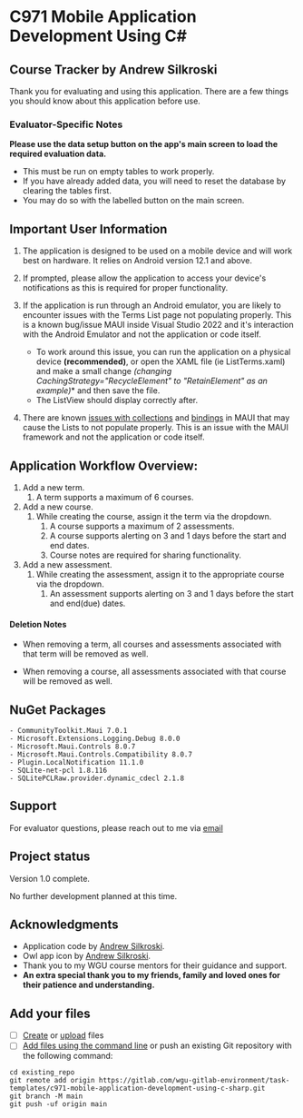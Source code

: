 # C971 Mobile Application Development Using C#

## Course Tracker by Andrew Silkroski

Thank you for evaluating and using this application. There are a few things you should know about this application before use.

### Evaluator-Specific Notes
**Please use the data setup button on the app's main screen to load the required evaluation data.**

- This must be run on empty tables to work properly.
- If you have already added data, you will need to reset the database by clearing the tables first.
- You may do so with the labelled button on the main screen.

## Important User Information

1. The application is designed to be used on a mobile device and will work best on hardware. It relies on Android version 12.1 and above.

2. If prompted, please allow the application to access your device's notifications as this is required for proper functionality.

3.	If the application is run through an Android emulator, you are likely to encounter issues with the Terms List page not populating properly. This is a known bug/issue MAUI inside Visual Studio 2022 and it's interaction with the Android Emulator and not the application or code itself.
	 
	- To work around this issue, you can run the application on a physical device **(recommended)**, or open the XAML file (ie ListTerms.xaml) and make a small change *(changing CachingStrategy="RecycleElement" to "RetainElement" as an example)** and then save the file.
	- The ListView should display correctly after.

4. There are known [issues with collections](https://github.com/dotnet/maui/issues/19357) and [bindings](https://github.com/dotnet/maui/issues/20002) in MAUI that may cause the Lists to not populate properly. This is an issue with the MAUI framework and not the application or code itself.

## Application Workflow Overview:

1. Add a new term.
	1. A term supports a maximum of 6 courses.
1. Add a new course.
	1. While creating the course, assign it the term via the dropdown.
		1. A course supports a maximum of 2 assessments.
		1. A course supports alerting on 3 and 1 days before the start and end dates.
		1. Course notes are required for sharing functionality.
1. Add a new assessment.
	1. While creating the assessment, assign it to the appropriate course via the dropdown.
		1. An assessment supports alerting on 3 and 1 days before the start and end(due) dates.
	
#### Deletion Notes
- When removing a term, all courses and assessments associated with that term will be removed as well.
	
- When removing a course, all assessments associated with that course will be removed as well.

## NuGet Packages

	- CommunityToolkit.Maui 7.0.1
	- Microsoft.Extensions.Logging.Debug 8.0.0
	- Microsoft.Maui.Controls 8.0.7
	- Microsoft.Maui.Controls.Compatibility 8.0.7
	- Plugin.LocalNotification 11.1.0
	- SQLite-net-pcl 1.8.116
	- SQLitePCLRaw.provider.dynamic_cdecl 2.1.8

## Support
For evaluator questions, please reach out to me via [email](mailto:asilkro@wgu.edu?subject=C971%20Evaluation%20Question)

## Project status
Version 1.0 complete.

No further development planned at this time.

## Acknowledgments
- Application code by [Andrew Silkroski](https://github.com/asilkro).
- Owl app icon by [Andrew Silkroski](https://www.silkroski.com).
- Thank you to my WGU course mentors for their guidance and support.
- **An extra special thank you to my friends, family and loved ones for their patience and understanding.**

## Add your files

- [ ] [Create](https://docs.gitlab.com/ee/user/project/repository/web_editor.html#create-a-file) or [upload](https://docs.gitlab.com/ee/user/project/repository/web_editor.html#upload-a-file) files
- [ ] [Add files using the command line](https://docs.gitlab.com/ee/gitlab-basics/add-file.html#add-a-file-using-the-command-line) or push an existing Git repository with the following command:

```
cd existing_repo
git remote add origin https://gitlab.com/wgu-gitlab-environment/task-templates/c971-mobile-application-development-using-c-sharp.git
git branch -M main
git push -uf origin main
```
